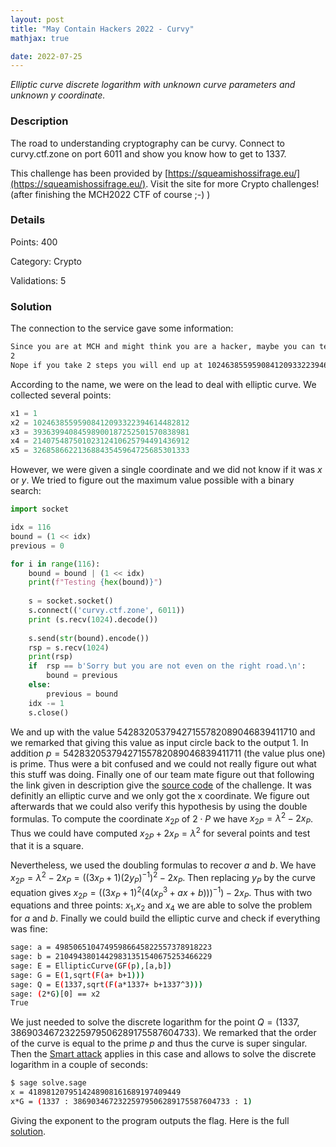 ```yaml
---
layout: post
title: "May Contain Hackers 2022 - Curvy"
mathjax: true

date: 2022-07-25
---
```


*Elliptic curve discrete logarithm with unknown curve parameters and unknown y coordinate.*

<!--more-->

### Description
The road to understanding cryptography can be curvy. Connect to curvy.ctf.zone on port 6011 and show you know how to get to 1337.

This challenge has been provided by [https://squeamishossifrage.eu/](https://squeamishossifrage.eu/). Visit the site for more Crypto challenges! (after finishing the MCH2022 CTF of course ;-) )

### Details

Points:      400

Category:    Crypto

Validations: 5

### Solution

The connection to the service gave some information:

```bash
Since you are at MCH and might think you are a hacker, maybe you can tell us how many steps it takes to get to 1337?
2
Nope if you take 2 steps you will end up at 10246385595908412093322394614482812
```

According to the name, we were on the lead to deal with elliptic curve. We collected several points:
```python
x1 = 1
x2 = 10246385595908412093322394614482812
x3 = 39363994084598900187252501570838981
x4 = 21407548750102312410625794491436912
x5 = 32685866221368843545964725685301333
```

However, we were given a single coordinate and we did not know if it was $x$ or $y$. We tried to figure out the maximum value possible with a binary search:
```python
import socket

idx = 116
bound = (1 << idx)
previous = 0

for i in range(116):
    bound = bound | (1 << idx)
    print(f"Testing {hex(bound)}")
    
    s = socket.socket() 
    s.connect(('curvy.ctf.zone', 6011))
    print (s.recv(1024).decode())
    
    s.send(str(bound).encode())
    rsp = s.recv(1024)
    print(rsp)
    if  rsp == b'Sorry but you are not even on the right road.\n':
        bound = previous
    else:
        previous = bound
    idx -= 1
    s.close()
```

We and up with the value $54283205379427155782089046839411710$ and we remarked that giving this value as input circle back to the output 1. In addition $p=54283205379427155782089046839411711$ (the value plus one) is prime. Thus were a bit confused and we could not really figure out what this stuff was doing. Finally one of our team mate figure out that following the link given in description give the [source code](https://github.com/zerosumsecurity/squeamishossifrage/blob/main/LUXRAY/challenge.py) of the challenge. It was definitly an elliptic curve and we only got the x coordinate. We figure out afterwards that we could also verify this hypothesis by using the double formulas. To compute the coordinate $x_{2P}$ of $2\cdot P$ we have $x_{2P} = \lambda ^ 2 - 2x_P$. Thus we could have computed $x_{2P} + 2x_P = \lambda ^ 2$ for several points and test that it is a square.

Nevertheless, we used the doubling formulas to recover $a$ and $b$. We have $x_{2P} = \lambda ^ 2 - 2x_P = ((3x_P + 1)  (2y_P)^{-1})^2 - 2x_P$. Then replacing $y_P$ by the curve equation gives $x_{2P} = ((3x_P + 1)^2  (4(x_P^3 + ax + b)))^{-1}) - 2x_P$. Thus with two equations and three points: $x_1$,$x_2$ and $x_4$ we are able to solve the problem for $a$ and $b$. Finally we could build the elliptic curve and check if everything was fine:

```bash
sage: a = 49850651047495986645822557378918223
sage: b = 21049438014429831351540675253466229
sage: E = EllipticCurve(GF(p),[a,b])
sage: G = E(1,sqrt(F(a+ b+1)))
sage: Q = E(1337,sqrt(F(a*1337+ b+1337^3)))
sage: (2*G)[0] == x2
True
```

We just needed to solve the discrete logarithm for the point $Q = (1337, 38690346723225979506289175587604733)$. We remarked that the order of the curve is equal to the prime $p$ and thus the curve is super singular. Then the [Smart attack](https://wstein.org/edu/2010/414/projects/novotney.pdf) applies in this case and allows to solve the discrete logarithm in a couple of seconds:
```bash
$ sage solve.sage                                                                                                                        1 ✘  4s  
x = 4189812079514248908161689197409449
x*G = (1337 : 38690346723225979506289175587604733 : 1)
```

Giving the exponent to the program outputs the flag. Here is the full [solution](/resources/2022/mch/curvy/solve.sage).
